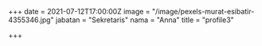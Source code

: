 +++
date = 2021-07-12T17:00:00Z
image = "/image/pexels-murat-esibatir-4355346.jpg"
jabatan = "Sekretaris"
nama = "Anna"
title = "profile3"

+++
